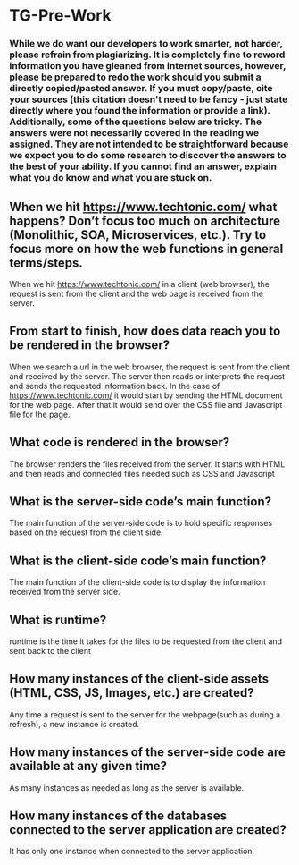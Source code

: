 # TG-Pre-Work

### While we do want our developers to work smarter, not harder, please refrain from plagiarizing.  It is completely fine to reword information you have gleaned from internet sources, however, please be prepared to redo the work should you submit a directly copied/pasted answer.  If you must copy/paste, cite your sources (this citation doesn't need to be fancy - just state directly where you found the information or provide a link).  Additionally, some of the questions below are tricky.  The answers were not necessarily covered in the reading we assigned.  They are not intended to be straightforward because we expect you to do some research to discover the answers to the best of your ability.  If you cannot find an answer, explain what you do know and what you are stuck on.  

## When we hit https://www.techtonic.com/ what happens? Don’t focus too much on architecture (Monolithic, SOA, Microservices, etc.). Try to focus more on how the web functions in general terms/steps.

When we hit https://www.techtonic.com/ in a client (web browser), the request is sent from the client and the web page is received from the server.

## From start to finish, how does data reach you to be rendered in the browser?

When we search a url in the web browser, the request is sent from the client and received by the server. The server then reads or interprets the request and sends the requested information back. In the case of https://www.techtonic.com/ it would start by sending the HTML document for the web page. After that it would send over the CSS file and Javascript file for the page.

## What code is rendered in the browser?

The browser renders the files received from the server. It starts with HTML and then reads and connected files needed such as CSS and Javascript

## What is the server-side code’s main function?

The main function of the server-side code is to hold specific responses based on the request from the client side.

## What is the client-side code’s main function?

The main function of the client-side code is to display the information received from the server side.

## What is runtime?

runtime is the time it takes for the files to be requested from the client and sent back to the client

## How many instances of the client-side assets (HTML, CSS, JS, Images, etc.) are created?

Any time a request is sent to the server for the webpage(such as during a refresh), a new instance is created.

## How many instances of the server-side code are available at any given time?

As many instances as needed as long as the server is available.

## How many instances of the databases connected to the server application are created?

It has only one instance when connected to the server application.

